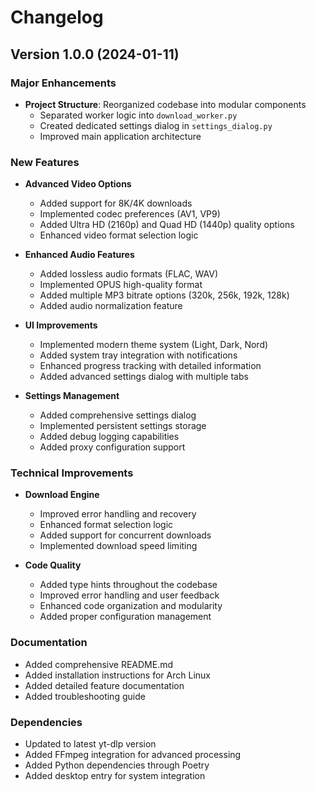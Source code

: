 # Changelog

## Version 1.0.0 (2024-01-11)

### Major Enhancements
- **Project Structure**: Reorganized codebase into modular components
  - Separated worker logic into `download_worker.py`
  - Created dedicated settings dialog in `settings_dialog.py`
  - Improved main application architecture

### New Features
- **Advanced Video Options**
  - Added support for 8K/4K downloads
  - Implemented codec preferences (AV1, VP9)
  - Added Ultra HD (2160p) and Quad HD (1440p) quality options
  - Enhanced video format selection logic

- **Enhanced Audio Features**
  - Added lossless audio formats (FLAC, WAV)
  - Implemented OPUS high-quality format
  - Added multiple MP3 bitrate options (320k, 256k, 192k, 128k)
  - Added audio normalization feature

- **UI Improvements**
  - Implemented modern theme system (Light, Dark, Nord)
  - Added system tray integration with notifications
  - Enhanced progress tracking with detailed information
  - Added advanced settings dialog with multiple tabs

- **Settings Management**
  - Added comprehensive settings dialog
  - Implemented persistent settings storage
  - Added debug logging capabilities
  - Added proxy configuration support

### Technical Improvements
- **Download Engine**
  - Improved error handling and recovery
  - Enhanced format selection logic
  - Added support for concurrent downloads
  - Implemented download speed limiting

- **Code Quality**
  - Added type hints throughout the codebase
  - Improved error handling and user feedback
  - Enhanced code organization and modularity
  - Added proper configuration management

### Documentation
- Added comprehensive README.md
- Added installation instructions for Arch Linux
- Added detailed feature documentation
- Added troubleshooting guide

### Dependencies
- Updated to latest yt-dlp version
- Added FFmpeg integration for advanced processing
- Added Python dependencies through Poetry
- Added desktop entry for system integration